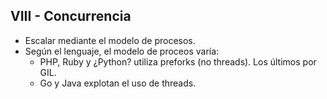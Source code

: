 ## VIII - Concurrencia

* Escalar mediante el modelo de procesos.
* Según el lenguaje, el modelo de proceos varía:
	* PHP, Ruby y ¿Python? utiliza preforks (no threads). Los últimos por GIL.
	* Go y Java explotan el uso de threads.
